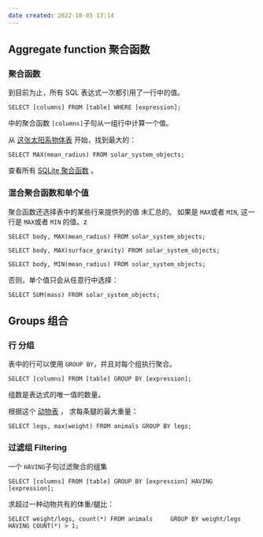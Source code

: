 ```yaml
---
date created: 2022-10-05 17:14
---
```


## Aggregate function 聚合函数
### 聚合函数

到目前为止，所有 SQL 表达式一次都引用了一行中的值。

`SELECT [columns] FROM [table] WHERE [expression];`

中的聚合函数 `[columns]`子句从一组行中计算一个值。

从 [这张太阳系物体表](https://gist.github.com/pamelafox/30acd9ca938c8a62fb92) 开始，找到最大的：

`SELECT MAX(mean_radius) FROM solar_system_objects;`

查看所有 [SQLite 聚合函数](https://www.sqlite.org/lang_aggfunc.html) 。

### 混合聚合函数和单个值

聚合函数还选择表中的某些行来提供列的值 未汇总的。 如果是 `MAX`或者 `MIN`, 这一行是 `MAX`或者 `MIN` 的值。z


`SELECT body, MAX(mean_radius) FROM solar_system_objects;`

`SELECT body, MAX(surface_gravity) FROM solar_system_objects;`

`SELECT body, MIN(mean_radius) FROM solar_system_objects;`

否则，单个值只会从任意行中选择：

`SELECT SUM(mass) FROM solar_system_objects;`
## Groups 组合

### 行 分组

表中的行可以使用 `GROUP BY`，并且对每个组执行聚合。

`SELECT [columns] FROM [table] GROUP BY [expression];`

组数是表达式的唯一值的数量。

根据这个 [动物表](https://gist.github.com/pamelafox/f6cd534b5042923e2d8463a485663eb0) ， 求每条腿的最大重量：

`SELECT legs, max(weight) FROM animals GROUP BY legs;`

### 过滤组 Filtering

一个 `HAVING`子句过滤聚合的组集

`SELECT [columns] FROM [table] GROUP BY [expression] HAVING [expression];`

求超过一种动物共有的体重/腿比：

`SELECT weight/legs, count(*) FROM animals     GROUP BY weight/legs HAVING COUNT(*) > 1;`
